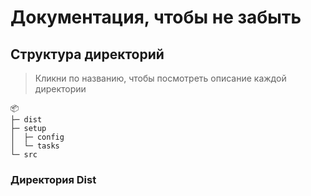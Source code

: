 # Документация, чтобы не забыть

## Структура директорий

> Кликни по названию, чтобы посмотреть описание каждой директории

```
📦 
├─ dist
├─ setup
│  ├─ config
│  └─ tasks
└─ src
```

### <a id='dist'></a> Директория Dist
